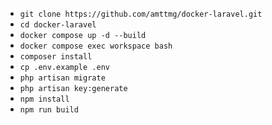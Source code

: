 - `git clone https://github.com/amttmg/docker-laravel.git`
- `cd docker-laravel`
- `docker compose up -d --build`
- `docker compose exec workspace bash`
- `composer install`
- `cp .env.example .env`
- `php artisan migrate`
- `php artisan key:generate`
- `npm install`
- `npm run build`
